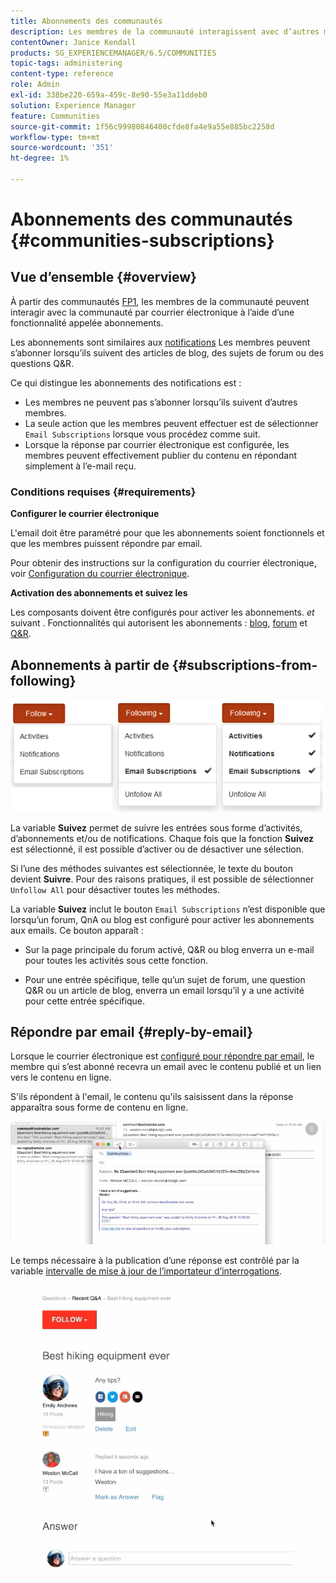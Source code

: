 ```yaml
---
title: Abonnements des communautés
description: Les membres de la communauté interagissent avec d’autres membres par courrier électronique.
contentOwner: Janice Kendall
products: SG_EXPERIENCEMANAGER/6.5/COMMUNITIES
topic-tags: administering
content-type: reference
role: Admin
exl-id: 338be220-659a-459c-8e90-55e3a11ddeb0
solution: Experience Manager
feature: Communities
source-git-commit: 1f56c99980846400cfde8fa4e9a55e885bc2258d
workflow-type: tm+mt
source-wordcount: '351'
ht-degree: 1%

---
```


# Abonnements des communautés {#communities-subscriptions}

## Vue d’ensemble {#overview}

À partir des communautés [FP1](deploy-communities.md#latestfeaturepack), les membres de la communauté peuvent interagir avec la communauté par courrier électronique à l’aide d’une fonctionnalité appelée abonnements.

Les abonnements sont similaires aux [notifications](notifications.md) Les membres peuvent s’abonner lorsqu’ils suivent des articles de blog, des sujets de forum ou des questions Q&amp;R.

Ce qui distingue les abonnements des notifications est :

* Les membres ne peuvent pas s’abonner lorsqu’ils suivent d’autres membres.
* La seule action que les membres peuvent effectuer est de sélectionner `Email Subscriptions` lorsque vous procédez comme suit.
* Lorsque la réponse par courrier électronique est configurée, les membres peuvent effectivement publier du contenu en répondant simplement à l’e-mail reçu.

### Conditions requises {#requirements}

**Configurer le courrier électronique**

L&#39;email doit être paramétré pour que les abonnements soient fonctionnels et que les membres puissent répondre par email.

Pour obtenir des instructions sur la configuration du courrier électronique, voir [Configuration du courrier électronique](email.md).

**Activation des abonnements et suivez les**

Les composants doivent être configurés pour activer les abonnements. *et* suivant . Fonctionnalités qui autorisent les abonnements : [blog](blog-feature.md), [forum](forum.md) et [Q&amp;R](working-with-qna.md).

## Abonnements à partir de {#subscriptions-from-following}

![subscription-following](assets/subscription-following.png)

La variable **Suivez** permet de suivre les entrées sous forme d’activités, d’abonnements et/ou de notifications. Chaque fois que la fonction **Suivez** est sélectionné, il est possible d’activer ou de désactiver une sélection.

Si l’une des méthodes suivantes est sélectionnée, le texte du bouton devient **Suivre**. Pour des raisons pratiques, il est possible de sélectionner `Unfollow All` pour désactiver toutes les méthodes.

La variable **Suivez** inclut le bouton `Email Subscriptions` n’est disponible que lorsqu’un forum, QnA ou blog est configuré pour activer les abonnements aux emails. Ce bouton apparaît :

* Sur la page principale du forum activé, Q&amp;R ou blog enverra un e-mail pour toutes les activités sous cette fonction.

* Pour une entrée spécifique, telle qu’un sujet de forum, une question Q&amp;R ou un article de blog, enverra un email lorsqu’il y a une activité pour cette entrée spécifique.

## Répondre par email {#reply-by-email}

Lorsque le courrier électronique est [configuré pour répondre par email](email.md#configure-polling-importer), le membre qui s’est abonné recevra un email avec le contenu publié et un lien vers le contenu en ligne.

S&#39;ils répondent à l&#39;email, le contenu qu&#39;ils saisissent dans la réponse apparaîtra sous forme de contenu en ligne.

![email-response](assets/email-reply.png)

Le temps nécessaire à la publication d’une réponse est contrôlé par la variable [intervalle de mise à jour de l’importateur d’interrogations](email.md#configure-polling-importer).

![QA](assets/qa.png)
